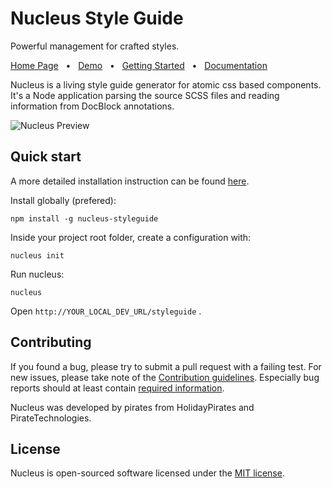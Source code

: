# Nucleus Style Guide

Powerful management for crafted styles.

[Home Page](https://holidaypirates.github.com/nucleus/index.html) &nbsp; &bull; &nbsp;
[Demo](https://holidaypirates.github.com/nucleus/demo/index.html) &nbsp; &bull; &nbsp;
[Getting Started](https://holidaypirates.github.com/nucleus/getting-started.html) &nbsp; &bull; &nbsp;
[Documentation](https://holidaypirates.github.com/nucleus/annotation-reference.html)

Nucleus is a living style guide generator for atomic css based components. It's a Node application parsing the source SCSS files and reading information from DocBlock annotations.

![Nucleus Preview](https://holidaypirates.github.io/nucleus/images/split-preview.png)

## Quick start

A more detailed installation instruction can be found [here](https://holidaypirates.github.com/nucleus/installation.html).

Install globally (prefered):

```
npm install -g nucleus-styleguide
```

Inside your project root folder, create a configuration with:

```
nucleus init
```

Run nucleus:

```
nucleus
```

Open ```http://YOUR_LOCAL_DEV_URL/styleguide``` .

## Contributing

If you found a bug, please try to submit a pull request with a failing test. For new issues, please take note of the [Contribution guidelines](https://github.com/holidaypirates/nucleus/blob/master/CONTRIBUTING.md). Especially bug reports should at least contain [required information](https://github.com/holidaypirates/nucleus/blob/master/CONTRIBUTING.md).

Nucleus was developed by pirates from HolidayPirates and PirateTechnologies.

## License

Nucleus is open-sourced software licensed under the [MIT license](http://opensource.org/licenses/MIT).

